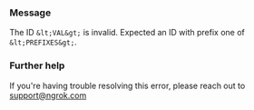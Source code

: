 
### Message
The ID `&lt;VAL&gt;` is invalid. Expected an ID with prefix one of `&lt;PREFIXES&gt;`.

### Further help
If you're having trouble resolving this error, please reach out to [support@ngrok.com](mailto:support@ngrok.com?subject=Help%20with%20ERR_NGROK_243)


